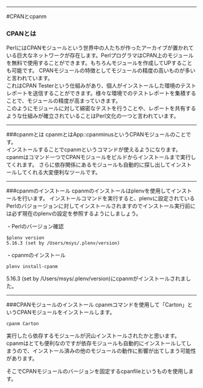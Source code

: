 
---
#CPANとcpanm

### CPANとは
PerlにはCPANモジュールという世界中の人たちが作ったアーカイブが置かれている巨大なネットワークが存在します。PerlプログラマはCPAN上のモジュールを無料で使用することができます。もちろんモジュールを作成してUPすることも可能です。
CPANモジュールの特徴としてモジュールの精度の高いものが多いと言われています。  
これはCPAN Testerという仕組みがあり、個人がインストールした環境のテストレポートを送信することができます。様々な環境でのテストレポートを集積することで、モジュールの精度が高まっていきます。  
このようにモジュールに対して綿密なテストを行うことや、レポートを共有するような仕組みが確立されていることはPerl文化の一つと言われています。  

---
###cpanmとは
cpanmとはApp::cpanminusというCPANモジュールのことです。  
インストールすることでcpanmというコマンドが使えるようになります。  
cpanmはコマンド一つでCPANモジュールをビルドからインストールまで実行してくれます。
さらに依存関係にあるモジュールも自動的に探し出してインストールしてくれる大変便利なツールです。

---
###cpanmのインストール
cpanmのインストールはplenvを使用してインストールを行います。
インストールコマンドを実行すると、plenvに設定されているPerlのバジョージョンに対してインストールされますのでインストール実行前には必ず現在のplenvの設定を参照するようにしましょう。

・Perlのバージョン確認  

	$plenv version
	5.16.3 (set by /Users/msys/.plenv/version)

・cpanmのインストール

	plenv install-cpanm
	
5.16.3 (set by /Users/msys/.plenv/version)にcpanmがインストールされました。

---
###CPANモジュールのインストール
cpanmコマンドを使用して「Carton」というCPANモジュールをインストールします。

	cpanm Carton

実行したら依存するモジュールが沢山インストールされたかと思います。
cpanmはとても便利なのですが依存モジュールも自動的にインストールしてしまうので、インストール済みの他のモジュールの動作に影響が出てしまう可能性があります。  
  
 
そこでCPANモジュールのバージョンを固定するcpanfileというものを使用します。